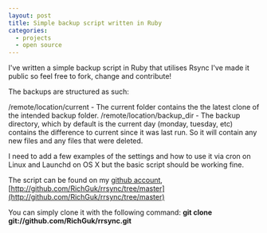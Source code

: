 ```yaml
---
layout: post
title: Simple backup script written in Ruby
categories:
  - projects
  - open source
---
```

I've written a simple backup script in Ruby that utilises Rsync I've made it public so feel free to fork, change and contribute!

The backups are structured as such:

/remote/location/current - The current folder contains the the latest clone of the intended backup folder.
/remote/location/backup_dir - The backup directory, which by default is the current day (monday, tuesday, etc) contains
the difference to current since it was last run. So it will contain any new files and any files that were deleted.

I need to add a few examples of the settings and how to use it via cron on Linux and Launchd on OS X but the basic script should be working fine.

The script can be found on my [github account](http://github.com/RichGuk), [http://github.com/RichGuk/rrsync/tree/master](http://github.com/RichGuk/rrsync/tree/master)

You can simply clone it with the following command:
**git clone git://github.com/RichGuk/rrsync.git**
